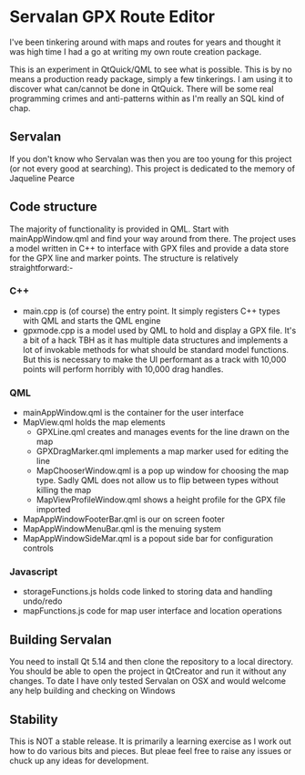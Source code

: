 # Servalan GPX Route Editor

I've been tinkering around with maps and routes for years and thought it was high time I had a go at writing my own route creation package.

This is an experiment in QtQuick/QML to see what is possible. This is by no means a production ready package, simply a few tinkerings. I am using it to discover what can/cannot be done in QtQuick. There will be some real programming crimes and anti-patterns within as I'm really an SQL kind of chap.

## Servalan

If you don't know who Servalan was then you are too young for this project (or not every good at searching). This project is dedicated to the memory of Jaqueline Pearce

## Code structure

The majority of functionality is provided in QML. Start with mainAppWindow.qml and find your way around from there. The project uses a model written in C++ to interface with GPX files and provide a data store for the GPX line and marker points. The structure is relatively straightforward:-

### C++
- main.cpp is (of course) the entry point. It simply registers C++ types with QML and starts the QML engine
- gpxmode.cpp is a model used by QML to hold and display a GPX file. It's a bit of a hack TBH as it has multiple data structures and implements a lot of invokable methods for what should be standard model functions. But this is necessary to make the UI performant as a track with 10,000 points will perform horribly with 10,000 drag handles.

### QML
- mainAppWindow.qml is the container for the user interface
- MapView.qml holds the map elements
  - GPXLine.qml creates and manages events for the line drawn on the map
  - GPXDragMarker.qml implements a map marker used for editing the line
  - MapChooserWindow.qml is a pop up window for choosing the map type. Sadly QML does not allow us to flip between types without killing the map
  - MapViewProfileWindow.qml shows a height profile for the GPX file imported
- MapAppWindowFooterBar.qml is our on screen footer
- MapAppWindowMenuBar.qml is the menuing system
- MapAppWindowSideMar.qml is a popout side bar for configuration controls

### Javascript

- storageFunctions.js holds code linked to storing data and handling undo/redo
- mapFunctions.js code for map user interface and location operations

## Building Servalan

You need to install Qt 5.14 and then clone the repository to a local directory. You should be able to open the project in QtCreator and run it without any changes. To date I have only tested Servalan on OSX and would welcome any help building and checking on Windows

## Stability

This is NOT a stable release. It is primarily a learning exercise as I work out how to do various bits and pieces. But pleae feel free to raise any issues or chuck up any ideas for development.
